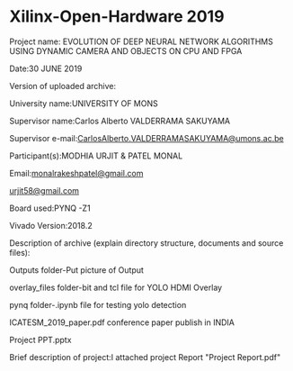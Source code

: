 # Xilinx-Open-Hardware 2019

Project name: EVOLUTION OF DEEP NEURAL NETWORK ALGORITHMS USING DYNAMIC CAMERA AND OBJECTS ON CPU AND FPGA

Date:30 JUNE 2019

Version of uploaded archive:

University name:UNIVERSITY OF MONS

Supervisor name:Carlos Alberto VALDERRAMA SAKUYAMA

Supervisor e-mail:CarlosAlberto.VALDERRAMASAKUYAMA@umons.ac.be

Participant(s):MODHIA URJIT & PATEL MONAL

Email:monalrakeshpatel@gmail.com

urjit58@gmail.com

Board used:PYNQ -Z1

Vivado Version:2018.2

Description of archive (explain directory structure, documents and source files):

Outputs folder-Put picture of Output

overlay_files folder-bit and tcl file for YOLO HDMI Overlay

pynq folder-.ipynb file for testing yolo detection

ICATESM_2019_paper.pdf	 conference paper publish in INDIA 

Project PPT.pptx

Brief description of project:I attached project Report "Project Report.pdf"

